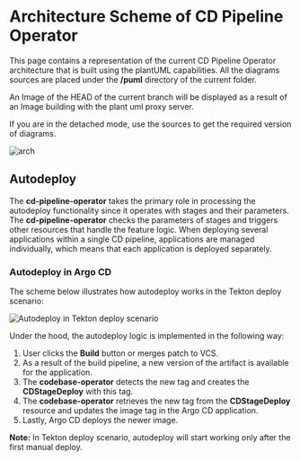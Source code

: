 # Architecture Scheme of CD Pipeline Operator

This page contains a representation of the current CD Pipeline Operator architecture that is built using the plantUML capabilities.
All the diagrams sources are placed under the **/puml** directory of the current folder.

An Image of the HEAD of the current branch will be displayed as a result of an Image building with the plant uml proxy server.

If you are in the detached mode, use the sources to get the required version of diagrams.

![arch](https://www.plantuml.com/plantuml/proxy?src=https://raw.githubusercontent.com/epam/edp-cd-pipeline-operator/master/docs/puml/arch.puml)

## Autodeploy

The **cd-pipeline-operator** takes the primary role in processing the autodeploy functionality since it operates with stages and their parameters.
The **cd-pipeline-operator** checks the parameters of stages and triggers other resources that handle the feature logic.
When deploying several applications within a single CD pipeline, applications are managed individually, which means that each application is deployed separately.

### Autodeploy in Argo CD

The scheme below illustrates how autodeploy works in the Tekton deploy scenario:

![Autodeploy in Tekton deploy scenario](https://github.com/epam/edp-cd-pipeline-operator/blob/master/docs/puml/autodeploy_argo_cd.png)

Under the hood, the autodeploy logic is implemented in the following way:

1. User clicks the **Build** button or merges patch to VCS.
2. As a result of the build pipeline, a new version of the artifact is available for the application.
3. The **codebase-operator** detects the new tag and creates the **CDStageDeploy** with this tag.
4. The **codebase-operator** retrieves the new tag from the **CDStageDeploy** resource and updates the image tag in the Argo CD application.
5. Lastly, Argo CD deploys the newer image.

**Note:**  In Tekton deploy scenario, autodeploy will start working only after the first manual deploy.
